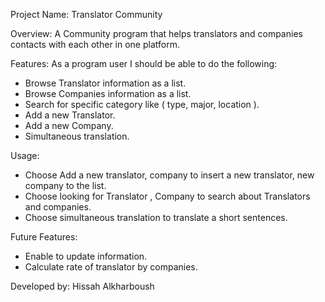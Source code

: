 Project Name:
Translator Community

Overview:
A Community program that helps translators and companies contacts with each other in one platform.

Features:
As a program user I should be able to do the following:
- Browse Translator information as a list.
- Browse Companies information as a list.
- Search for specific category like ( type, major, location ).
- Add a new Translator.
- Add a new Company.
- Simultaneous translation.

Usage:
-  Choose Add a new translator, company to insert a new translator, new company to the list.
- Choose looking for Translator , Company to search about Translators and companies.
- Choose simultaneous translation to translate a short sentences.

Future Features:
- Enable to update information.
- Calculate rate of translator by companies.


Developed by: Hissah Alkharboush
